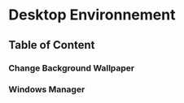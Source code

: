 # Desktop Environnement

## Table of Content

###  Change Background Wallpaper

### Windows Manager

[//]: # (TODO: check deeping documentation for desktop)
